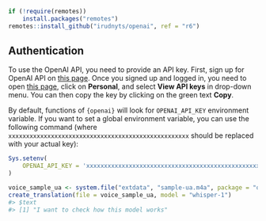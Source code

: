 ``` r
if (!require(remotes))
    install.packages("remotes")
remotes::install_github("irudnyts/openai", ref = "r6")
```

## Authentication

To use the OpenAI API, you need to provide an API key. First, sign up
for OpenAI API on [this page](https://openai.com/api/). Once you signed
up and logged in, you need to open [this
page](https://platform.openai.com), click on **Personal**, and select
**View API keys** in drop-down menu. You can then copy the key by
clicking on the green text **Copy**.

By default, functions of `{openai}` will look for `OPENAI_API_KEY`
environment variable. If you want to set a global environment variable,
you can use the following command (where
`xxxxxxxxxxxxxxxxxxxxxxxxxxxxxxxxxxxxxxxxxxxxxxxxxxx` should be replaced
with your actual key):

``` r
Sys.setenv(
    OPENAI_API_KEY = 'xxxxxxxxxxxxxxxxxxxxxxxxxxxxxxxxxxxxxxxxxxxxxxxxxxx'
)
```
``` r
voice_sample_ua <- system.file("extdata", "sample-ua.m4a", package = "openai")
create_translation(file = voice_sample_ua, model = "whisper-1")
#> $text
#> [1] "I want to check how this model works"
```
